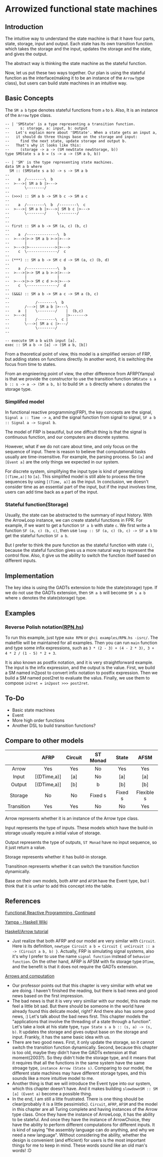 # Arrowized functional state machines

## Introduction

The intuitive way to understand the state machine is that it have four parts, state, storage, input and output. Each state has its own transition function which takes the storage and the input, updates the storage and the state, and gives the output.

The abstract way is thinking the state machine as the stateful function.

Now, let us put these two ways together. Our plan is using the stateful function as the interface(making it to be an instance of the ```Arrow``` type class), but users can build state machines in an intuitive way.

## Basic Concepts

The ```SM a b``` type denotes stateful functions from ```a``` to ```b```. Also, It is an instance of the ```Arrow``` type class.
```
-- | 'SMState' is a type representing a transition function.
--     s: storage, a: input, b: output
--   Let's explain more about 'SMState'. When a state gets an input a, 
--   it should do three things base on the storage and input: 
--     find the next state, update storage and output b.
--   That's why it looks like this:
--     (storage -> a -> (SM newState newStorage, b))
type SMState s a b = (s -> a -> (SM a b, b))

-- | 'SM' is the type representing state machines.
data SM a b where
  SM :: (SMState s a b) -> s -> SM a b
--
--    a  /--------\  b
--  >--->| SM a b |>--->
--       \--------/
--
-- (>>>) :: SM a b -> SM b c -> SM a c
--
--    a  /--------\  b  /--------\  c
--  >--->| SM a b |>--->| SM b c |>--->
--       \--------/     \--------/
--
--
-- first :: SM a b -> SM (a, c) (b, c)
--
--    a  /--------------\  b
--  >--->|>-> SM a b >->|>--->
--       |              |
--  >--->|>------------>|>--->
--    c  \--------------/  c
--
-- (***) :: SM a b -> SM c d -> SM (a, c) (b, d)
--
--    a  /--------------\  b
--  >--->|>-> SM a b >->|>--->
--       |              |
--  >--->|>-> SM c d >->|>--->
--    c  \--------------/  d
--
-- (&&&) :: SM a b -> SM a c -> SM a (b, c)
--
--            /--------\  b
--       /--->| SM a b |>---\
--    a  |    \--------/    |  (b,c)
--  >--->|                  |>------->
--       |    /--------\  c |
--       \--->| SM a c |>---/
--            \--------/
--

-- execute SM a b with input [a].
exec :: SM a b -> [a] -> (SM a b, [b])
```

From a theoretical point of view, this model is a simplified version of FRP, but adding states on functions directly. In another word, it is switching the focus from time to states.

From an engnieering point of view, the other difference from AFRP(Yampa) is that we provide the constructor to use the transition function ```SMState s a b :: s -> a -> (SM a b, b)``` to build ```SM a b``` directly where ```s``` donates the storage type.

### Simplifed model

In functional reactive programming(FRP), the key concepts are the signal, ```Signal a :: Time -> a```, and the signal function from signal to signal, ```SF a b :: Signal a -> Signal b```.

The model of FRP is beautiful, but one diffcult thing is that the signal is continuous function, and our computers are discrete systems.

However, what if we do not care about time, and only focus on the sequence of input. There is reason to believe that computational tasks usually are time-insensitive. For example, the parsing process. So ```[a]``` and ```[Event a]``` are the only things we expected in our system.

For discrete system, simplifying the input type is kind of generalizing ```[(Time,a)]``` to ```[a]```. This simplifed model is still able to process the time sequences by using ```[(Time, a)]``` as the input. In conclusion, we doesn't consider time as an essential part of the input, but if the input involves time, users can add time back as a part of the input.

### Stateful function(Storage)

Usually, the state can be abstracted to the summary of input history. With the ArrowLoop instance, we can create stateful functions in FPR. For example, if we want to get a function ```SF a b``` with state ```c```. We first write a function ```SF (a, c) (b, c)```, then use ```loop :: SF (a, c) (b, c) -> SF a b``` to get the stateful function ```SF a b```.

But I prefer to think the pure function as the stateful function with state ```()```, because the stateful function gives us a more natural way to represent the control flow. Also, it give us the ability to switch the function itself based on different inputs.

## Implementation

The key idea is using the GADTs extension to hide the state(storage) type. If we do not use the GADTs extension, then ```SM a b``` will become ```SM s a b``` where ```s``` denotes the state(storage) type.

## Examples

### Reverse Polish notation([RPN.hs](https://github.com/PseudoPower/AFSM/blob/master/examples/RPN.hs))

To run this example, just type ```make RPN``` or ```ghci examples/RPN.hs -isrc/```. The makefile will be maintained for all examples. Then you can run ```main``` function and type some infix expressions, such as  ```3 * (2 - 3) + (4 - 2 * 3), 3 + 4 * 2 / (1 - 5) * 2 + 3```.

It is also known as postfix notation, and it is very straightforward example. The input is the infix expression, and the output is the value. First, we build a SM named in2post to convert infix notation to postfix expression. Then we build a SM named post2ret to evaluate the valus. Finally, we use them to compose ```in2ret = in2post >>> post2ret```.


## To-Do
  * Basic state machines
  * Event
  * More high order functions
  * Another DSL to build transition functions?

## Compare to other models

|            | AFRP        | Circuit | ST Monad | State   | AFSM       |
|:----------:|:-----------:|:-------:|:--------:|:-------:|:----------:|
| Arrow      | Yes         | Yes     | No       | Yes     | Yes        |
| Input      | [(DTime,a)] | [a]     | No       | [a]     | [a]        |
| Output     | [(DTime,a)] | [b]     | b        | [b]     | [b]        |
| Storage    | No          | No      | Fixed s  | Fixed s | Flexible s |
| Transition | Yes         | Yes     | No       | No      | Yes        |

Arrow represents whether it is an instance of the Arrow type class.

Input represents the type of inputs. These models which have the build-in storage usually require a initial value of storage.

Output represents the type of outputs, ```ST Monad``` have no input sequence, so it just return a value.

Storage represents whether it has build-in storage.

Transitinon represents whether it can switch the transition function dynamically.

Base on their own models, both ```AFRP``` and ```AFSM``` have the Event type, but I think that it is unfair to add this concept into the table.

## References

[Functional Reactive Programming, Continued](http://haskell.cs.yale.edu/wp-content/uploads/2011/02/workshop-02.pdf)

[Yampa - Haskell Wiki](https://wiki.haskell.org/Yampa)

[Haskell/Arrow tutorial](https://en.wikibooks.org/wiki/Haskell/Arrow_tutorial)

  * Just realize that both AFRP and our model are very similar with ```Circuit```. Here is its definition, ```newtype Circuit a b = Circuit { unCircuit :: a -> (Circuit a b, b) }```. Actually, FRP is simulating signal systems, also it's why I prefer to use the name ```signal function``` instead of ```behavior function```. On the other hand, AFRP is AFSM with fix storage type ```DTime```, and the benefit is that it does not require the GADTs extension.

[Arrows and computation](http://ipaper.googlecode.com/git-history/243b02cb56424d9e3931361122c5aa1c4bdcbbbd/Arrow/arrows-fop.pdf)

  * Our professor points out that this chapter is very similiar with what we are doing. I haven't finished the reading, but there is bad news and good news based on the first impression. 
  * The bad news is that it is very very similiar with our model, this made me feel a little bit sad. But there should be someone in the world have already found this delicate model, right? And there also has some good news, :) Let's talk about the bad news first. This chapter models the "applications that involve the threading of a state through a function". Let's take a look at his state type, ```type State s a b :: (s, a) -> (s, b)```. It updates the storage and gives output base on the storage and input. Frankly, it has the same basic idea with us.
  * There are two good news. First, it only update the storage, so it cannot switch the transition function dynamically. Second, because this chapter is too old, maybe they didn't have the GADTs extension at that moment(2003?). So they didn't hide the storage type, and it means that it requires that all the functions in the same system have the same stroage type, ```instance Arrow (State s)```. Comparing to our model, the different state machines may have different storage types, and this sounds like a more intuitive model to me.
  * Another thing is that we will introduce the Event type into our system, which this chapter doesn't have. And it makes building ```slowdownSM :: SM [a] (Event a)``` become a possible thing.
  * In the end, I am still a litte frustrated. There is one thing should be clear(probably it is a little pessimistic). ```Circuit```, ```AFRP```, ```AFSM``` and the model in this chapter are all Turing complete and having instances of the Arrow type class. Once they have the instance of ArrowLoop, it has the ability to be stateful. And once they have the instance of ArrowChoice, they have the ability to perform different computations for different inputs. It is kind of saying "the assembly language can do anything, and why we need a new language". Without considering the ability, whether the design is convenient (and efficient) for users is the most important things for me to keep in mind. These words sound like an old man's words! :D
